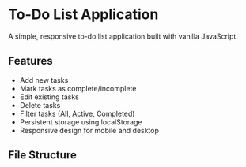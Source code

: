 # To-Do List Application

A simple, responsive to-do list application built with vanilla JavaScript.

## Features

- Add new tasks
- Mark tasks as complete/incomplete
- Edit existing tasks
- Delete tasks
- Filter tasks (All, Active, Completed)
- Persistent storage using localStorage
- Responsive design for mobile and desktop

## File Structure

